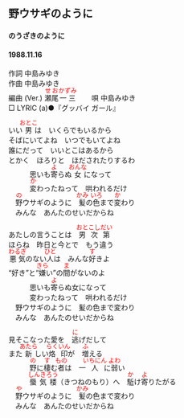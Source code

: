 <style type="text/css">
	ruby{
	    ruby-position: over;
	}
	ruby > rt{font-size: 12px;color:red;}
	p{font:16px;font-size: '楷体'}
</style>
## 野ウサギのように
#### のうざきのように
#### 1988.11.16


作詞     中島みゆき  
作曲      中島みゆき  
編曲 (Ver.) <ruby><rb>瀬尾</rb><rp>(</rp><rt>せお</rt><rp>)</rp></ruby><ruby><rb>一三</rb><rp>(</rp><rt>かずみ</rt><rp>)</rp></ruby>　　 
唄     中島みゆき   
□ LYRIC (a)●『グッバイ ガール』　　   
  
いい<ruby><rb>男</rb><rp>(</rp><rt>おとこ</rt><rp>)</rp></ruby>は　いくらでもいるから  
そばにいてよね　いつでもいてよね  
誰にだって　いいとこはあるから  
とかく　ほろりと　ほだされたりするわ  
　　　思いも<ruby><rb>寄</rb><rp>(</rp><rt>よ</rt><rp>)</rp></ruby>らぬ<ruby><rb>女</rb><rp>(</rp><rt>おんな</rt><rp>)</rp></ruby>になって  
　　　<ruby><rb>変</rb><rp>(</rp><rt>か</rt><rp>)</rp></ruby>わったねって　哄われるだけ  
　<ruby><rb>野</rb><rp>(</rp><rt>の</rt><rp>)</rp></ruby>ウサギのように　<ruby><rb>髪</rb><rp>(</rp><rt>かみ</rt><rp>)</rp></ruby>の<ruby><rb>色</rb><rp>(</rp><rt>いろ</rt><rp>)</rp></ruby>まで<ruby><rb>変</rb><rp>(</rp><rt>か</rt><rp>)</rp></ruby>わり  
　みんな　あんたのせいだからね  
  
あたしの言うことは　<ruby><rb>男次第</rb><rp>(</rp><rt>おとこしだい</rt><rp>)</rp></ruby>  
ほらね　昨日と今とで　もう違う  
<ruby><rb>悪気</rb><rp>(</rp><rt>わるぎ</rt><rp>)</rp></ruby>のない<ruby><rb>人</rb><rp>(</rp><rt>ひと</rt><rp>)</rp></ruby>は　みんな<ruby><rb>好</rb><rp>(</rp><rt>す</rt><rp>)</rp></ruby>きよ  
“好き”と“<ruby><rb>嫌</rb><rp>(</rp><rt>きら</rt><rp>)</rp></ruby>い”の<ruby><rb>間</rb><rp>(</rp><rt>ま</rt><rp>)</rp></ruby>がないのよ  
　　　思いも<ruby><rb>寄</rb><rp>(</rp><rt>よ</rt><rp>)</rp></ruby>らぬ女になって  
　　　変わったねって　哄われるだけ  
　野ウサギのように　髪の色まで変わり  
　みんな　あんたのせいだからね  
  
見そこなった愛を　<ruby><rb>逃</rb><rp>(</rp><rt>に</rt><rp>)</rp></ruby>げだして  
また<ruby><rb>新</rb><rp>(</rp><rt>あたら</rt><rp>)</rp></ruby>しい<ruby><rb>烙印</rb><rp>(</rp><rt>らくいん</rt><rp>)</rp></ruby>が　<ruby><rb>増</rb><rp>(</rp><rt>ふ</rt><rp>)</rp></ruby>える  
　　　<ruby><rb>野</rb><rp>(</rp><rt>の</rt><rp>)</rp></ruby>に<ruby><rb>棲</rb><rp>(</rp><rt>す</rt><rp>)</rp></ruby>む<ruby><rb>者</rb><rp>(</rp><rt>もの</rt><rp>)</rp></ruby>は　一<ruby><rb>人</rb><rp>(</rp><rt>いちにん</rt><rp>)</rp></ruby>に<ruby><rb>弱</rb><rp>(</rp><rt>よわ</rt><rp>)</rp></ruby>い  
　　　<ruby><rb>蜃気楼</rb><rp>(</rp><rt>しんきろう</rt><rp>)</rp></ruby>（きつねのもり）へ　<ruby><rb>駈</rb><rp>(</rp><rt>か</rt><rp>)</rp></ruby>け<ruby><rb>寄</rb><rp>(</rp><rt>よ</rt><rp>)</rp></ruby>りたがる  
　<ruby><rb>野</rb><rp>(</rp><rt>や</rt><rp>)</rp></ruby>ウサギのように　<ruby><rb>髪</rb><rp>(</rp><rt>かみ</rt><rp>)</rp></ruby>の色まで変わり  
　みんな　あんたのせいだからね  